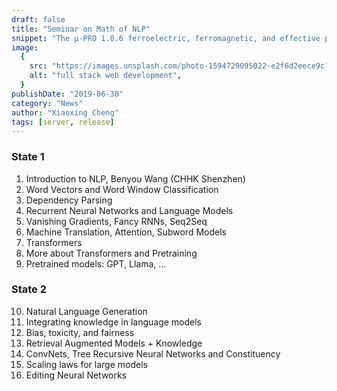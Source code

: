 ```yaml
---
draft: false
title: "Seminar on Math of NLP"
snippet: "The μ-PRO 1.0.6 ferroelectric, ferromagnetic, and effective property modules are available now."
image:
  {
    src: "https://images.unsplash.com/photo-1594729095022-e2f6d2eece9c?crop=entropy&cs=tinysrgb&fit=max&fm=jpg&ixid=MnwxfDB8MXxyYW5kb218MHx8Y29kZXx8fHx8fDE2Nzg4OTQ2MDc&ixlib=rb-4.0.3&q=80&w=1080",
    alt: "full stack web development",
  }
publishDate: "2019-06-30"
category: "News"
author: "Xiaoxing Cheng"
tags: [server, release]
---
```


### State 1
1. Introduction to NLP, Benyou Wang (CHHK Shenzhen)  
2. Word Vectors and Word Window Classification  
3. Dependency Parsing  
4. Recurrent Neural Networks and Language Models  
5. Vanishing Gradients, Fancy RNNs, Seq2Seq  
6. Machine Translation, Attention, Subword Models  
7. Transformers  
8. More about Transformers and Pretraining  
9. Pretrained models: GPT, Llama, …  

### State 2
10. Natural Language Generation  
11. Integrating knowledge in language models  
12. Bias, toxicity, and fairness  
13. Retrieval Augmented Models + Knowledge  
14. ConvNets, Tree Recursive Neural Networks and Constituency  
15. Scaling laws for large models  
16. Editing Neural Networks  
